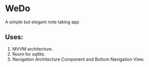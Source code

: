 # WeDo
A simple but elegant note taking app

## Uses:
1. MVVM architecture.
2. Room for sqllite.
3. Navigation Architecture Component and Bottom Navigation View.
